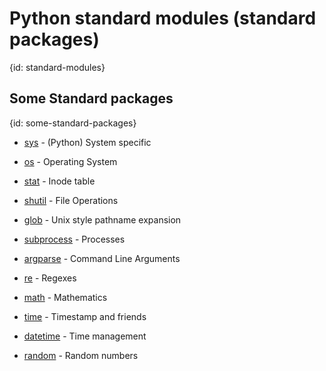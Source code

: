 # Python standard modules (standard packages)
{id: standard-modules}

## Some Standard packages
{id: some-standard-packages}

* [sys](http://docs.python.org/library/sys.html) - (Python) System specific
* [os](http://docs.python.org/library/os.html) - Operating System
* [stat](http://docs.python.org/library/stat.html) - Inode table
* [shutil](http://docs.python.org/library/shutil.html) - File Operations
* [glob](http://docs.python.org/library/glob.html) - Unix style pathname expansion
* [subprocess](http://docs.python.org/library/subprocess.html) - Processes


* [argparse](http://docs.python.org/library/argparse.html) - Command Line Arguments
* [re](http://docs.python.org/library/re.html) - Regexes
* [math](http://docs.python.org/library/math.html) - Mathematics
* [time](http://docs.python.org/library/time.html) - Timestamp and friends
* [datetime](http://docs.python.org/library/datetime.html) - Time management
* [random](http://docs.python.org/library/random.html) - Random numbers

